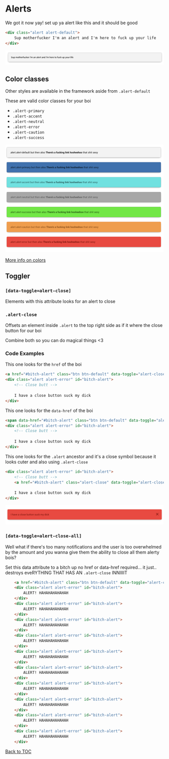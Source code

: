 # Alerts

We got it now yay! set up ya alert like this and it should be good

```html
<div class="alert alert-default">
	Sup motherfucker I'm an alert and I'm here to fuck up your life
</div>
```

![Alert](../../images/alert.png)


## Color classes

Other styles are available in the framework aside from `.alert-default`

These are valid color classes for your boi

*	`.alert-primary`
*	`.alert-accent`
*	`.alert-neutral`
*	`.alert-error`
*	`.alert-caution`
*	`.alert-success`

![Alert](../../images/alert-colors.png)

[More info on colors](../../sections/scaffolding/colors.md)

## Toggler

### **`[data-toggle=alert-close]`**

Elements with this attribute looks for an alert to close

### **`.alert-close`**

Offsets an element inside `.alert` to the top right side as if it where the close button for our boi

Combine both so you can do magical things <3


### Code Examples

This one looks for the `href` of the boi
```html
<a href="#bitch-alert" class="btn btn-default" data-toggle="alert-close">Close Alert</a>
<div class="alert alert-error" id="bitch-alert">
	<!-- Close butt -->

	I have a close button suck my dick
</div>
```



This one looks for the `data-href` of the boi
```html
<span data-href="#bitch-alert" class="btn btn-default" data-toggle="alert-close">Close Alert</span>
<div class="alert alert-error" id="bitch-alert">
	<!-- Close butt -->

	I have a close button suck my dick
</div>
```


This one looks for the `.alert` ancestor and it's a close symbol because it looks cuter and also using `.alert-close`
```html
<div class="alert alert-error" id="bitch-alert">
	<!-- Close butt -->
	<a href="#bitch-alert" class="alert-close" data-toggle="alert-close"><i class="symbol symbol-close"></i></a>

	I have a close button suck my dick
</div>
```



![Alert](../../images/alert-close.png)

### **`[data-toggle=alert-close-all]`**

Well what if there's too many notifications and the user is too overwhelmed by the amount and you wanna give them the ability to close all them alerty bois?

Set this data attribute to a bitch up no href or data-href required... it just.. destroys eveRYTHING THAT HAS AN `.alert-close` INNIIIIT

```html
	<a href="#bitch-alert" class="btn btn-default" data-toggle="alert-close-all">Clear Notifications... good lord this is too much</a>
	<div class="alert alert-error" id="bitch-alert">
		ALERT! HAHAHAHAHAHAH
	</div>
	<div class="alert alert-error" id="bitch-alert">
		ALERT! HAHAHAHAHAHAH
	</div>
	<div class="alert alert-error" id="bitch-alert">
		ALERT! HAHAHAHAHAHAH
	</div>
	<div class="alert alert-error" id="bitch-alert">
		ALERT! HAHAHAHAHAHAH
	</div>
	<div class="alert alert-error" id="bitch-alert">
		ALERT! HAHAHAHAHAHAH
	</div>
	<div class="alert alert-error" id="bitch-alert">
		ALERT! HAHAHAHAHAHAH
	</div>
	<div class="alert alert-error" id="bitch-alert">
		ALERT! HAHAHAHAHAHAH
	</div>
	<div class="alert alert-error" id="bitch-alert">
		ALERT! HAHAHAHAHAHAH
	</div>
	<div class="alert alert-error" id="bitch-alert">
		ALERT! HAHAHAHAHAHAH
	</div>
	<div class="alert alert-error" id="bitch-alert">
		ALERT! HAHAHAHAHAHAH
	</div>
```

[Back to TOC](../../../readme.md)